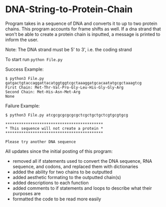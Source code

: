 # DNA-String-to-Protein-Chain
Program takes in a sequence of DNA and converts it to up to two protein chains. This program accounts for frame shifts as well. 
If a dna strand that won't be able to create a protein chain is inputted, a message is printed to inform the user.


Note: The DNA strand must be 5' to 3', i.e. the coding strand

To start run `python File.py`

Success Example:
```
$ python3 File.py gatgactgtaccaggattacatggtggtcgctaaaggatgcacaatatgcgctaaagtcg
First Chain: Met-Thr-Val-Pro-Gly-Leu-His-Gly-Gly-Arg
Second Chain: Met-His-Asn-Met-Arg
None
```

Failure Example:
```
$ python3 File.py atcgcgcgcgcgcgctcgctgctgctcgtgcgtgcg

*******************************************
* This sequence will not create a protein *
*******************************************

Please try another DNA sequence
```

All updates since the initial posting of this program:
- removed all if statements used to convert the DNA sequence, RNA sequence, and codons, and replaced them with dictionaries
- added the ability for two chains to be outputted
- added aesthetic formating to the outputted chain(s)
- added descriptions to each function
- added comments to if statements and loops to describe what their purposes are
- formatted the code to be read more easily
